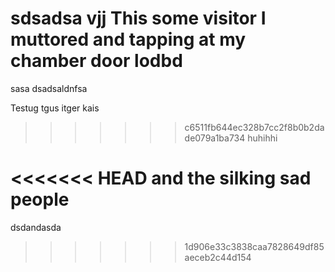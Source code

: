 sdsadsa
vjj
This some visitor I muttored and tapping at my chamber door
lodbd
=======
sasa
dsadsaldnfsa


Testug tgus itger kais
>>>>>>> c6511fb644ec328b7cc2f8b0b2dade079a1ba734
huhihhi

<<<<<<< HEAD
and the silking sad people
=======
dsdandasda
>>>>>>> 1d906e33c3838caa7828649df85aeceb2c44d154
